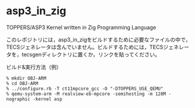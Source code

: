 # asp3_in_zig
TOPPERS/ASP3 Kernel written in Zig Programming Language

このレポジトリには，asp3_in_zigをビルドするために必要なファイルの中で，TECSジェネレータは含んでいません。ビルドするためには，TECSジェネレータを，tecsgenディレクトリに置くか，リンクを貼ってください。

ビルド&実行方法（例）

    % mkdir OBJ-ARM
    % cd OBJ-ARM
    % ../configure.rb -T ct11mpcore_gcc -O "-DTOPPERS_USE_QEMU"
    % qemu-system-arm -M realview-eb-mpcore -semihosting -m 128M -nographic -kernel asp
